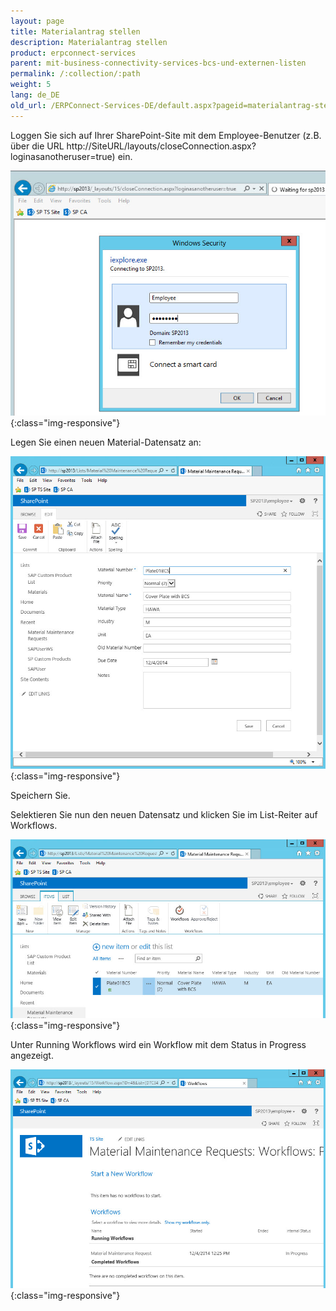 ```yaml
---
layout: page
title: Materialantrag stellen
description: Materialantrag stellen
product: erpconnect-services
parent: mit-business-connectivity-services-bcs-und-externen-listen
permalink: /:collection/:path
weight: 5
lang: de_DE
old_url: /ERPConnect-Services-DE/default.aspx?pageid=materialantrag-stellen
---
```


Loggen Sie sich auf Ihrer SharePoint-Site mit dem Employee-Benutzer (z.B. über die URL http://SiteURL/layouts/closeConnection.aspx?loginasanotheruser=true) ein.

![Nintex-SP-List-LogIn-Employee](/img/content/Nintex-SP-List-LogIn-Employee.jpg){:class="img-responsive"}

Legen Sie einen neuen Material-Datensatz an: 

![Nintex-SP-List-Create-Material](/img/content/Nintex-SP-List-Create-Material.jpg){:class="img-responsive"}

Speichern Sie. 

Selektieren Sie nun den neuen Datensatz und klicken Sie im List-Reiter auf Workflows. 

![Nintex-SP-List-Material-WF-InProgress](/img/content/Nintex-SP-List-Material-WF-InProgress.jpg){:class="img-responsive"}

Unter Running Workflows wird ein Workflow mit dem Status in Progress angezeigt. 

![Nintex-SP-List-Material-WF-InProgress-2](/img/content/Nintex-SP-List-Material-WF-InProgress-2.jpg){:class="img-responsive"}


